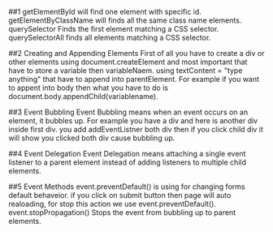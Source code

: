 ##1
getElementById will find one element with specific id.
getElementByClassName will finds all the same class name elements.
querySelector Finds the first element matching a CSS selector.
querySelectorAll finds all elements matching a CSS selector.

##2 
Creating and Appending Elements
First of all you have to create a div or other elements using document.createElement and most important that have to store a variable then variableNaem. using textContent = "type anything" that have to append into parentElement. For example if you want to appent into body then what you have to do is document.body.appendChild(variablename).

##3
Event Bubbling
Event Bubbling means when an event occurs on an element, it bubbles up. For example you have a div and here is another div inside first div. you add addEventListner both div then if you click child div it will show you clicked both div cause bubbling up.

##4
Event Delegation
Event Delegation means attaching a single event listener to a parent element instead of adding listeners to multiple child elements.

##5
Event Methods
event.preventDefault() is using for changing forms default behaveior. if you click on submit button then page will auto realoading, for stop this action we use event.preventDefault(). event.stopPropagation() Stops the event from bubbling up to parent elements.
